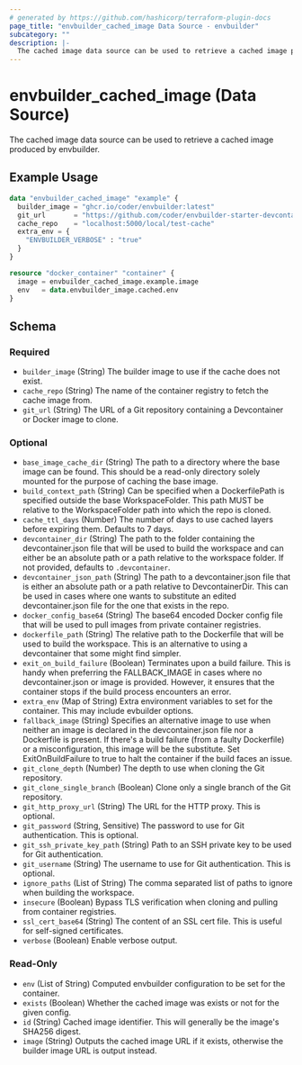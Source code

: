 ```yaml
---
# generated by https://github.com/hashicorp/terraform-plugin-docs
page_title: "envbuilder_cached_image Data Source - envbuilder"
subcategory: ""
description: |-
  The cached image data source can be used to retrieve a cached image produced by envbuilder.
---
```


# envbuilder_cached_image (Data Source)

The cached image data source can be used to retrieve a cached image produced by envbuilder.

## Example Usage

```terraform
data "envbuilder_cached_image" "example" {
  builder_image = "ghcr.io/coder/envbuilder:latest"
  git_url       = "https://github.com/coder/envbuilder-starter-devcontainer"
  cache_repo    = "localhost:5000/local/test-cache"
  extra_env = {
    "ENVBUILDER_VERBOSE" : "true"
  }
}

resource "docker_container" "container" {
  image = envbuilder_cached_image.example.image
  env   = data.envbuilder_image.cached.env
}
```

<!-- schema generated by tfplugindocs -->
## Schema

### Required

- `builder_image` (String) The builder image to use if the cache does not exist.
- `cache_repo` (String) The name of the container registry to fetch the cache image from.
- `git_url` (String) The URL of a Git repository containing a Devcontainer or Docker image to clone.

### Optional

- `base_image_cache_dir` (String) The path to a directory where the base image can be found. This should be a read-only directory solely mounted for the purpose of caching the base image.
- `build_context_path` (String) Can be specified when a DockerfilePath is specified outside the base WorkspaceFolder. This path MUST be relative to the WorkspaceFolder path into which the repo is cloned.
- `cache_ttl_days` (Number) The number of days to use cached layers before expiring them. Defaults to 7 days.
- `devcontainer_dir` (String) The path to the folder containing the devcontainer.json file that will be used to build the workspace and can either be an absolute path or a path relative to the workspace folder. If not provided, defaults to `.devcontainer`.
- `devcontainer_json_path` (String) The path to a devcontainer.json file that is either an absolute path or a path relative to DevcontainerDir. This can be used in cases where one wants to substitute an edited devcontainer.json file for the one that exists in the repo.
- `docker_config_base64` (String) The base64 encoded Docker config file that will be used to pull images from private container registries.
- `dockerfile_path` (String) The relative path to the Dockerfile that will be used to build the workspace. This is an alternative to using a devcontainer that some might find simpler.
- `exit_on_build_failure` (Boolean) Terminates upon a build failure. This is handy when preferring the FALLBACK_IMAGE in cases where no devcontainer.json or image is provided. However, it ensures that the container stops if the build process encounters an error.
- `extra_env` (Map of String) Extra environment variables to set for the container. This may include evbuilder options.
- `fallback_image` (String) Specifies an alternative image to use when neither an image is declared in the devcontainer.json file nor a Dockerfile is present. If there's a build failure (from a faulty Dockerfile) or a misconfiguration, this image will be the substitute. Set ExitOnBuildFailure to true to halt the container if the build faces an issue.
- `git_clone_depth` (Number) The depth to use when cloning the Git repository.
- `git_clone_single_branch` (Boolean) Clone only a single branch of the Git repository.
- `git_http_proxy_url` (String) The URL for the HTTP proxy. This is optional.
- `git_password` (String, Sensitive) The password to use for Git authentication. This is optional.
- `git_ssh_private_key_path` (String) Path to an SSH private key to be used for Git authentication.
- `git_username` (String) The username to use for Git authentication. This is optional.
- `ignore_paths` (List of String) The comma separated list of paths to ignore when building the workspace.
- `insecure` (Boolean) Bypass TLS verification when cloning and pulling from container registries.
- `ssl_cert_base64` (String) The content of an SSL cert file. This is useful for self-signed certificates.
- `verbose` (Boolean) Enable verbose output.

### Read-Only

- `env` (List of String) Computed envbuilder configuration to be set for the container.
- `exists` (Boolean) Whether the cached image was exists or not for the given config.
- `id` (String) Cached image identifier. This will generally be the image's SHA256 digest.
- `image` (String) Outputs the cached image URL if it exists, otherwise the builder image URL is output instead.

